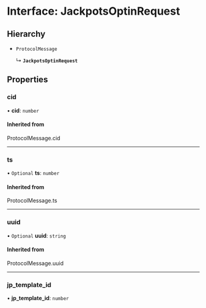 # Interface: JackpotsOptinRequest

## Hierarchy

- `ProtocolMessage`

  ↳ **`JackpotsOptinRequest`**

## Properties

### cid

• **cid**: `number`

#### Inherited from

ProtocolMessage.cid

___

### ts

• `Optional` **ts**: `number`

#### Inherited from

ProtocolMessage.ts

___

### uuid

• `Optional` **uuid**: `string`

#### Inherited from

ProtocolMessage.uuid

___

### jp\_template\_id

• **jp\_template\_id**: `number`
